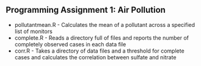 Programming Assignment 1: Air Pollution
---------------------------------------

* pollutantmean.R - Calculates the mean of a pollutant across a specified list of monitors
* complete.R - Reads a directory full of files and reports the number of completely observed cases in each data file
* corr.R - Takes a directory of data files and a threshold for complete cases and calculates the correlation between sulfate and nitrate

